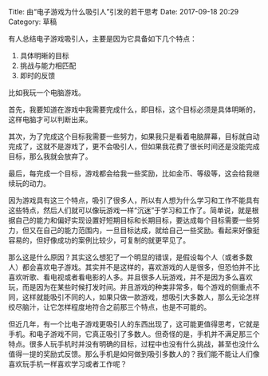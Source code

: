 Title: 由“电子游戏为什么吸引人”引发的若干思考
Date: 2017-09-18 20:29
Category: 草稿

有人总结电子游戏吸引人，主要是因为它具备如下几个特点：

1. 具体明晰的目标
2. 挑战与能力相匹配
3. 即时的反馈

比如我玩一个电脑游戏。

首先，我要知道在游戏中我需要完成什么，即目标，这个目标必须是具体明晰的，这样电脑才可以判断出来。

其次，为了完成这个目标我需要一些努力，如果我只是看着电脑屏幕，目标就自动完成了，这就不是游戏了，更不会吸引人，但如果我花费了很长时间还是没能完成目标，那么我就会放弃了。

最后，每完成一个目标，游戏都会给我一些奖励，比如金币、等级等，这会给我继续玩的动力。

因为游戏具有这三个特点，吸引了很多人，所以有人想为什么学习和工作不能具有这些特点，然后人们就可以像玩游戏一样“沉迷”于学习和工作了。简单说，就是根据自己的能力和偏好实现设置好短期目标和长期目标，要达成每个目标需要一些努力，但又在自己的能力范围内，一旦目标达成，就给自己一些奖励。看起来好像挺容易的，但好像成功的案例比较少，可复制的就更罕见了。

那么这是什么原因？其实这么想犯了一个明显的错误，是假设每个人（或者多数人）都会喜欢电子游戏。其实并不是这样的，喜欢游戏的人是很多，但恐怕并不比喜欢听歌、看电视或者看电影的人多。并且很多人玩游戏，并不是因为多么喜欢玩，而是因为在某些时候打发时间。并且游戏的种类非常多，每个游戏的侧重点不同，这样就能吸引不同的人，如果只做一款游戏，想吸引大多数人，那么无论怎样绞尽脑汁，让它怎样程度地符合之前那三个特点，也是不可能的。

但近几年，有一个比电子游戏更吸引人的东西出现了，这可能更值得思考，它就是手机。和电子游戏不同，它真正吸引了多数人。但奇怪的是，手机并不满足那三个特点。很多人玩手机时并没有明确的目标，过程中也没有什么挑战，甚至也没什么值得一提的奖励式反馈。那么手机是如何做到吸引多数人的？我们能不能让人们像喜欢玩手机一样喜欢学习或者工作呢？



